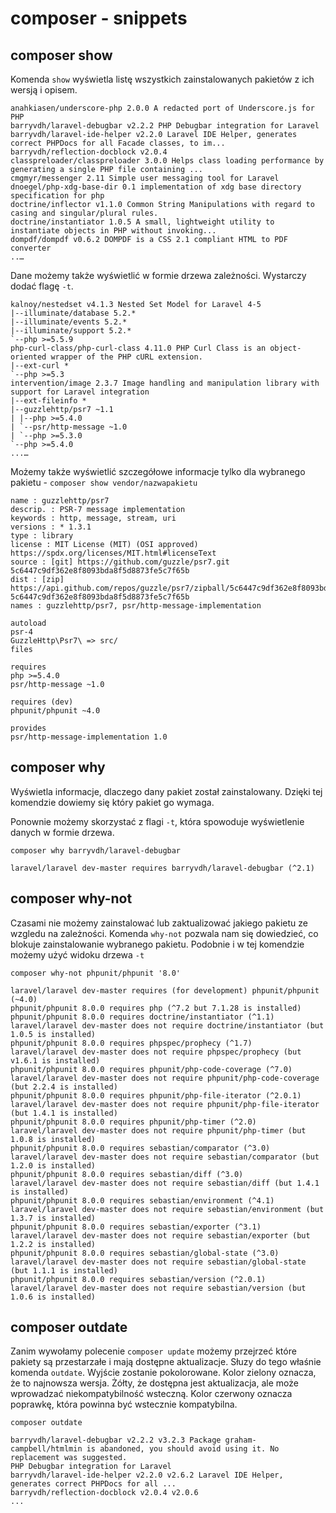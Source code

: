 # composer - snippets

## composer show

Komenda `show` wyświetla listę wszystkich zainstalowanych pakietów z ich wersją i opisem.

```
anahkiasen/underscore-php 2.0.0 A redacted port of Underscore.js for PHP
barryvdh/laravel-debugbar v2.2.2 PHP Debugbar integration for Laravel
barryvdh/laravel-ide-helper v2.2.0 Laravel IDE Helper, generates correct PHPDocs for all Facade classes, to im...
barryvdh/reflection-docblock v2.0.4
classpreloader/classpreloader 3.0.0 Helps class loading performance by generating a single PHP file containing ...
cmgmyr/messenger 2.11 Simple user messaging tool for Laravel
dnoegel/php-xdg-base-dir 0.1 implementation of xdg base directory specification for php
doctrine/inflector v1.1.0 Common String Manipulations with regard to casing and singular/plural rules.
doctrine/instantiator 1.0.5 A small, lightweight utility to instantiate objects in PHP without invoking...
dompdf/dompdf v0.6.2 DOMPDF is a CSS 2.1 compliant HTML to PDF converter
..…
```
Dane możemy także wyświetlić w formie drzewa zależności. Wystarczy dodać flagę `-t`.
```
kalnoy/nestedset v4.1.3 Nested Set Model for Laravel 4-5
|--illuminate/database 5.2.*
|--illuminate/events 5.2.*
|--illuminate/support 5.2.*
`--php >=5.5.9
php-curl-class/php-curl-class 4.11.0 PHP Curl Class is an object-oriented wrapper of the PHP cURL extension.
|--ext-curl *
`--php >=5.3
intervention/image 2.3.7 Image handling and manipulation library with support for Laravel integration
|--ext-fileinfo *
|--guzzlehttp/psr7 ~1.1
| |--php >=5.4.0
| `--psr/http-message ~1.0
| `--php >=5.3.0
`--php >=5.4.0
...…
```

Możemy także wyświetlić szczegółowe informacje tylko dla wybranego pakietu - `composer show vendor/nazwapakietu`

```
name : guzzlehttp/psr7
descrip. : PSR-7 message implementation
keywords : http, message, stream, uri
versions : * 1.3.1
type : library
license : MIT License (MIT) (OSI approved) https://spdx.org/licenses/MIT.html#licenseText
source : [git] https://github.com/guzzle/psr7.git 5c6447c9df362e8f8093bda8f5d8873fe5c7f65b
dist : [zip] https://api.github.com/repos/guzzle/psr7/zipball/5c6447c9df362e8f8093bda8f5d8873fe5c7f65b 5c6447c9df362e8f8093bda8f5d8873fe5c7f65b
names : guzzlehttp/psr7, psr/http-message-implementation

autoload
psr-4
GuzzleHttp\Psr7\ => src/
files

requires
php >=5.4.0
psr/http-message ~1.0

requires (dev)
phpunit/phpunit ~4.0

provides
psr/http-message-implementation 1.0
```


## composer why

Wyświetla informacje, dlaczego dany pakiet został zainstalowany. Dzięki tej komendzie dowiemy się który pakiet go wymaga.

Ponownie możemy skorzystać z flagi `-t`, która spowoduje wyświetlenie danych w formie drzewa.

`composer why barryvdh/laravel-debugbar`

```
laravel/laravel dev-master requires barryvdh/laravel-debugbar (^2.1)
```


## composer why-not

Czasami nie możemy zainstalować lub zaktualizować jakiego pakietu ze wzgledu na zależności.
Komenda `why-not` pozwala nam się dowiedzieć, co blokuje zainstalowanie wybranego pakietu.
Podobnie i w tej komendzie możemy użyć widoku drzewa `-t`

`composer why-not phpunit/phpunit '8.0'`

```
laravel/laravel dev-master requires (for development) phpunit/phpunit (~4.0)
phpunit/phpunit 8.0.0 requires php (^7.2 but 7.1.28 is installed)
phpunit/phpunit 8.0.0 requires doctrine/instantiator (^1.1)
laravel/laravel dev-master does not require doctrine/instantiator (but 1.0.5 is installed)
phpunit/phpunit 8.0.0 requires phpspec/prophecy (^1.7)
laravel/laravel dev-master does not require phpspec/prophecy (but v1.6.1 is installed)
phpunit/phpunit 8.0.0 requires phpunit/php-code-coverage (^7.0)
laravel/laravel dev-master does not require phpunit/php-code-coverage (but 2.2.4 is installed)
phpunit/phpunit 8.0.0 requires phpunit/php-file-iterator (^2.0.1)
laravel/laravel dev-master does not require phpunit/php-file-iterator (but 1.4.1 is installed)
phpunit/phpunit 8.0.0 requires phpunit/php-timer (^2.0)
laravel/laravel dev-master does not require phpunit/php-timer (but 1.0.8 is installed)
phpunit/phpunit 8.0.0 requires sebastian/comparator (^3.0)
laravel/laravel dev-master does not require sebastian/comparator (but 1.2.0 is installed)
phpunit/phpunit 8.0.0 requires sebastian/diff (^3.0)
laravel/laravel dev-master does not require sebastian/diff (but 1.4.1 is installed)
phpunit/phpunit 8.0.0 requires sebastian/environment (^4.1)
laravel/laravel dev-master does not require sebastian/environment (but 1.3.7 is installed)
phpunit/phpunit 8.0.0 requires sebastian/exporter (^3.1)
laravel/laravel dev-master does not require sebastian/exporter (but 1.2.2 is installed)
phpunit/phpunit 8.0.0 requires sebastian/global-state (^3.0)
laravel/laravel dev-master does not require sebastian/global-state (but 1.1.1 is installed)
phpunit/phpunit 8.0.0 requires sebastian/version (^2.0.1)
laravel/laravel dev-master does not require sebastian/version (but 1.0.6 is installed)
```


## composer outdate

Zanim wywołamy polecenie `composer update` możemy przejrzeć które pakiety są przestarzałe i mają dostępne aktualizacje. Słuzy do tego właśnie komenda `outdate`.
Wyjście zostanie pokolorowane. Kolor zielony oznacza, że to najnowsza wersja. Żółty, że dostępna jest aktualizacja, ale może wprowadzać niekompatybilność wsteczną. Kolor czerwony oznacza  poprawkę, która powinna być wstecznie kompatybilna.

`composer outdate`

```
barryvdh/laravel-debugbar v2.2.2 v3.2.3 Package graham-campbell/htmlmin is abandoned, you should avoid using it. No replacement was suggested.
PHP Debugbar integration for Laravel
barryvdh/laravel-ide-helper v2.2.0 v2.6.2 Laravel IDE Helper, generates correct PHPDocs for all ...
barryvdh/reflection-docblock v2.0.4 v2.0.6
...
```

